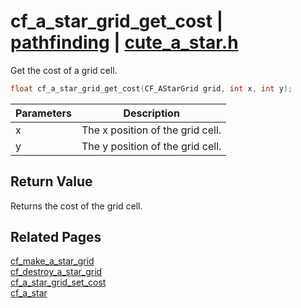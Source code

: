 # cf_a_star_grid_get_cost | [pathfinding](https://github.com/RandyGaul/cute_framework/blob/master/docs/pathfinding/README.md) | [cute_a_star.h](https://github.com/RandyGaul/cute_framework/blob/master/include/cute_a_star.h)

Get the cost of a grid cell.

```cpp
float cf_a_star_grid_get_cost(CF_AStarGrid grid, int x, int y);
```

Parameters | Description
--- | ---
x | The x position of the grid cell.
y | The y position of the grid cell.

## Return Value

Returns the cost of the grid cell.

## Related Pages

[cf_make_a_star_grid](https://github.com/RandyGaul/cute_framework/blob/master/docs/pathfinding/cf_make_a_star_grid.md)  
[cf_destroy_a_star_grid](https://github.com/RandyGaul/cute_framework/blob/master/docs/pathfinding/cf_destroy_a_star_grid.md)  
[cf_a_star_grid_set_cost](https://github.com/RandyGaul/cute_framework/blob/master/docs/pathfinding/cf_a_star_grid_set_cost.md)  
[cf_a_star](https://github.com/RandyGaul/cute_framework/blob/master/docs/pathfinding/cf_a_star.md)  

